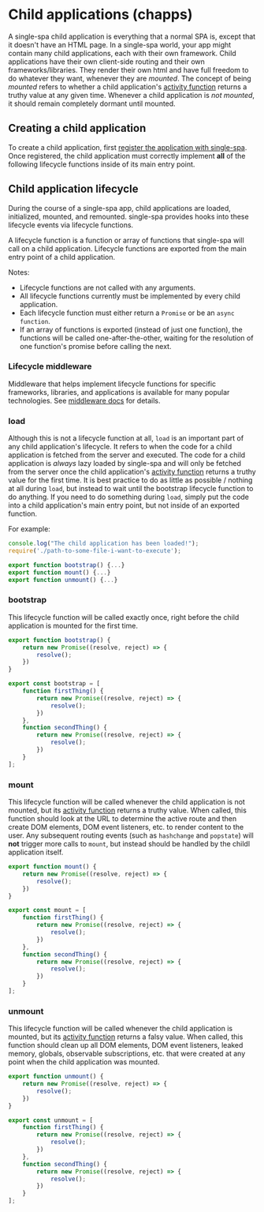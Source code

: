 # Child applications (chapps)

A single-spa child application is everything that a normal SPA is, except that it doesn't have an HTML page.
In a single-spa world, your app might contain many child applications, each with their own framework.
Child applications have their own client-side routing and their own frameworks/libraries.
They render their own html and have full freedom to do whatever they want, whenever they are *mounted*.
The concept of being *mounted* refers to whether a child application's
[activity function](/docs/root-application.md#activity-function) returns a truthy value at any given time.
Whenever a child application is *not mounted*, it should remain completely dormant until mounted.

## Creating a child application

To create a child application, first
[register the application with single-spa](/docs/root-application.md#declaring-child-applications).
Once registered, the child application must correctly implement **all** of the following lifecycle functions
inside of its main entry point.

## Child application lifecycle
During the course of a single-spa app, child applications are loaded, initialized, mounted, and remounted.
single-spa provides hooks into these lifecycle events via lifecycle functions.

A lifecycle function is a function or array of functions that single-spa will call on a child application.
Lifecycle functions are exported from the main entry point of a child application.

Notes:
- Lifecycle functions are not called with any arguments.
- All lifecycle functions currently must be implemented by every child application.
- Each lifecycle function must either return a `Promise` or be an `async function`.
- If an array of functions is exported (instead of just one function), the functions will be called
  one-after-the-other, waiting for the resolution of one function's promise before calling the next.

### Lifecycle middleware
Middleware that helps implement lifecycle functions for specific frameworks, libraries, and applications
is available for many popular technologies. See [middleware docs](/docs/middleware.md) for details.

### load
Although this is not a lifecycle function at all, `load` is an important part of any child application's
lifecycle. It refers to when the code for a child application is fetched from the server and executed.
The code for a child application is *always* lazy loaded by single-spa and will only be fetched from
the server once the child application's [activity function](/docs/root-application.md#activity-function)
returns a truthy value for the first time. It is best practice to do as little as possible / nothing at all
during `load`, but instead to wait until the bootstrap lifecycle function to do anything.
If you need to do something during `load`, simply put the code into a child application's main entry point,
but not inside of an exported function.

For example:
```js
console.log("The child application has been loaded!");
require('./path-to-some-file-i-want-to-execute');

export function bootstrap() {...}
export function mount() {...}
export function unmount() {...}
```

### bootstrap
This lifecycle function will be called exactly once, right before the child application is
mounted for the first time.

```js
export function bootstrap() {
	return new Promise((resolve, reject) => {
		resolve();
	})
}
```

```js
export const bootstrap = [
	function firstThing() {
		return new Promise((resolve, reject) => {
			resolve();
		})
	},
	function secondThing() {
		return new Promise((resolve, reject) => {
			resolve();
		})
	}
];
```

### mount
This lifecycle function will be called whenever the child application is not mounted, but its
[activity function](/docs/root-application.md#activity-function) returns a truthy value. When
called, this function should look at the URL to determine the active route and then create
DOM elements, DOM event listeners, etc. to render content to the user. Any subsequent routing
events (such as `hashchange` and `popstate`) will **not** trigger more calls to `mount`, but
instead should be handled by the childl application itself.

```js
export function mount() {
	return new Promise((resolve, reject) => {
		resolve();
	})
}
```

```js
export const mount = [
	function firstThing() {
		return new Promise((resolve, reject) => {
			resolve();
		})
	},
	function secondThing() {
		return new Promise((resolve, reject) => {
			resolve();
		})
	}
];
```

### unmount
This lifecycle function will be called whenever the child application is mounted, but its
[activity function](/docs/root-application.md#activity-function) returns a falsy value. When
called, this function should clean up all DOM elements, DOM event listeners, leaked memory, globals,
observable subscriptions, etc. that were created at any point when the child application was mounted.

```js
export function unmount() {
	return new Promise((resolve, reject) => {
		resolve();
	})
}
```

```js
export const unmount = [
	function firstThing() {
		return new Promise((resolve, reject) => {
			resolve();
		})
	},
	function secondThing() {
		return new Promise((resolve, reject) => {
			resolve();
		})
	}
];
```
